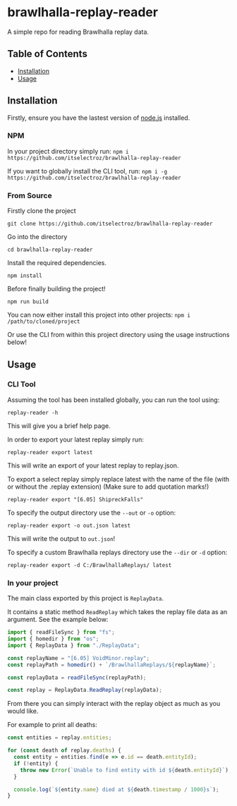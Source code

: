 # brawlhalla-replay-reader

A simple repo for reading Brawlhalla replay data.

## Table of Contents

- [Installation](#installation)
- [Usage](#usage)

## Installation

Firstly, ensure you have the lastest version of [node.js](https://nodejs.org/en/) installed.

### NPM

In your project directory simply run:
`npm i https://github.com/itselectroz/brawlhalla-replay-reader`

If you want to globally install the CLI tool, run:
`npm i -g https://github.com/itselectroz/brawlhalla-replay-reader`

### From Source

Firstly clone the project

`git clone https://github.com/itselectroz/brawlhalla-replay-reader`

Go into the directory

`cd brawlhalla-replay-reader`

Install the required dependencies.

`npm install`

Before finally building the project!

`npm run build`

You can now either install this project into other projects:
`npm i /path/to/cloned/project`

Or use the CLI from within this project directory using the usage instructions below!

## Usage

### CLI Tool

Assuming the tool has been installed globally, you can run the tool using:

`replay-reader -h`

This will give you a brief help page.

In order to export your latest replay simply run:

`replay-reader export latest`

This will write an export of your latest replay to replay.json.

To export a select replay simply replace latest with the name of the file (with or without the .replay extension) (Make sure to add quotation marks!)

`replay-reader export "[6.05] ShipreckFalls"`

To specify the output directory use the `--out` or `-o` option:

`replay-reader export -o out.json latest`

This will write the output to `out.json`!

To specify a custom Brawlhalla replays directory use the `--dir` or `-d` option:

`replay-reader export -d C:/BrawlhallaReplays/ latest`

### In your project

The main class exported by this project is `ReplayData`.

It contains a static method `ReadReplay` which takes the replay file data as an argument.
See the example below:

```typescript
import { readFileSync } from "fs";
import { homedir } from "os";
import { ReplayData } from "./ReplayData";

const replayName = "[6.05] VoidMinor.replay";
const replayPath = homedir() + `/BrawlhallaReplays/${replayName}`;

const replayData = readFileSync(replayPath);

const replay = ReplayData.ReadReplay(replayData);
```

From there you can simply interact with the replay object as much as you would like.

For example to print all deaths:

```typescript
const entities = replay.entities;

for (const death of replay.deaths) {
  const entity = entities.find(e => e.id == death.entityId);
  if (!entity) {
    throw new Error(`Unable to find entity with id ${death.entityId}`);
  }

  console.log(`${entity.name} died at ${death.timestamp / 1000}s`);
}
```
